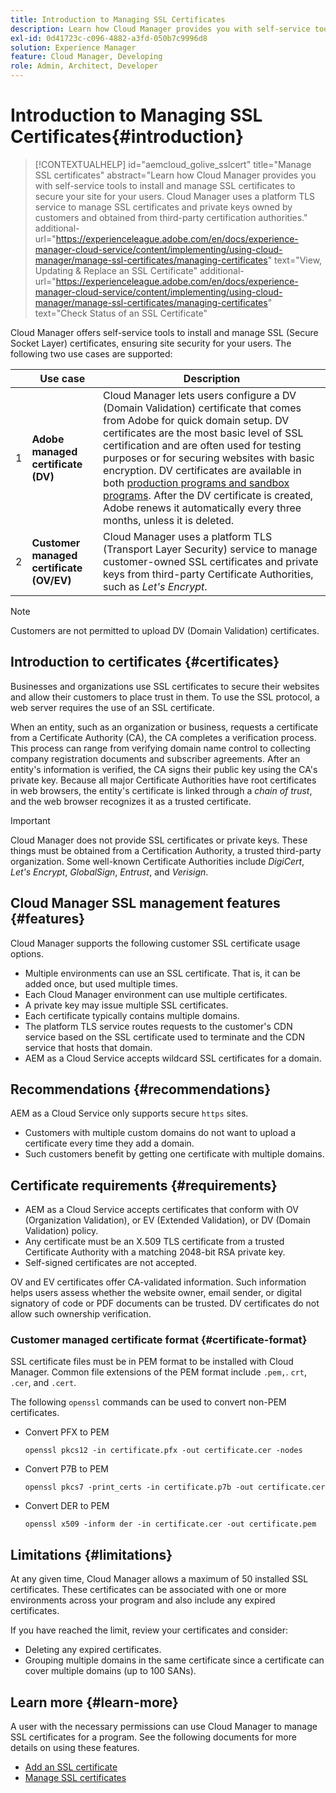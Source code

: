 ```yaml
---
title: Introduction to Managing SSL Certificates
description: Learn how Cloud Manager provides you with self-service tools to install SSL certificates.
exl-id: 0d41723c-c096-4882-a3fd-050b7c9996d8
solution: Experience Manager
feature: Cloud Manager, Developing
role: Admin, Architect, Developer
---
```


# Introduction to Managing SSL Certificates{#introduction}

>[!CONTEXTUALHELP]
>id="aemcloud_golive_sslcert"
>title="Manage SSL certificates"
>abstract="Learn how Cloud Manager provides you with self-service tools to install and manage SSL certificates to secure your site for your users. Cloud Manager uses a platform TLS service to manage SSL certificates and private keys owned by customers and obtained from third-party certification authorities."
>additional-url="https://experienceleague.adobe.com/en/docs/experience-manager-cloud-service/content/implementing/using-cloud-manager/manage-ssl-certificates/managing-certificates" text="View, Updating & Replace an SSL Certificate"
>additional-url="https://experienceleague.adobe.com/en/docs/experience-manager-cloud-service/content/implementing/using-cloud-manager/manage-ssl-certificates/managing-certificates" text="Check Status of an SSL Certificate"


Cloud Manager offers self-service tools to install and manage SSL (Secure Socket Layer) certificates, ensuring site security for your users. The following two use cases are supported:

<!-- CQDOC-21758, #1 -->

| | Use case | Description |
| --- | --- | --- |
| 1 | **Adobe managed certificate (DV)** | Cloud Manager lets users configure a DV (Domain Validation) certificate that comes from Adobe for quick domain setup. DV certificates are the most basic level of SSL certification and are often used for testing purposes or for securing websites with basic encryption. DV certificates are available in both [production programs and sandbox programs](/help/implementing/cloud-manager/getting-access-to-aem-in-cloud/program-types.md). After the DV certificate is created, Adobe renews it automatically every three months, unless it is deleted. |
| 2 | **Customer managed certificate (OV/EV)** | Cloud Manager uses a platform TLS (Transport Layer Security) service to manage customer-owned SSL certificates and private keys from third-party Certificate Authorities, such as *Let's Encrypt*. | 

  >[!NOTE]
  >
  >Customers are not permitted to upload DV (Domain Validation) certificates.


## Introduction to certificates {#certificates}

Businesses and organizations use SSL certificates to secure their websites and allow their customers to place trust in them. To use the SSL protocol, a web server requires the use of an SSL certificate. 

When an entity, such as an organization or business, requests a certificate from a Certificate Authority (CA), the CA completes a verification process. This process can range from verifying domain name control to collecting company registration documents and subscriber agreements. After an entity's information is verified, the CA signs their public key using the CA's private key. Because all major Certificate Authorities have root certificates in web browsers, the entity's certificate is linked through a *chain of trust*, and the web browser recognizes it as a trusted certificate.

>[!IMPORTANT]
>
>Cloud Manager does not provide SSL certificates or private keys. These things must be obtained from a Certification Authority, a trusted third-party organization. Some well-known Certificate Authorities include *DigiCert*, *Let's Encrypt*, *GlobalSign*, *Entrust*, and *Verisign*.

## Cloud Manager SSL management features {#features}

Cloud Manager supports the following customer SSL certificate usage options.

* Multiple environments can use an SSL certificate. That is, it can be added once, but used multiple times.
* Each Cloud Manager environment can use multiple certificates.
* A private key may issue multiple SSL certificates.
* Each certificate typically contains multiple domains.
* The platform TLS service routes requests to the customer's CDN service based on the SSL certificate used to terminate and the CDN service that hosts that domain.
* AEM as a Cloud Service accepts wildcard SSL certificates for a domain.

## Recommendations {#recommendations}

AEM as a Cloud Service only supports secure `https` sites.

* Customers with multiple custom domains do not want to upload a certificate every time they add a domain.
* Such customers benefit by getting one certificate with multiple domains.

## Certificate requirements {#requirements}

* AEM as a Cloud Service accepts certificates that conform with OV (Organization Validation), or EV (Extended Validation), or DV (Domain Validation) policy. <!-- CQDOC-21758, #2 -->
* Any certificate must be an X.509 TLS certificate from a trusted Certificate Authority with a matching 2048-bit RSA private key.
* Self-signed certificates are not accepted.

OV and EV certificates offer CA-validated information. Such information helps users assess whether the website owner, email sender, or digital signatory of code or PDF documents can be trusted. DV certificates do not allow such ownership verification.

### Customer managed certificate format {#certificate-format}

<!-- CQDOC-21758, #3 -->

SSL certificate files must be in PEM format to be installed with Cloud Manager. Common file extensions of the PEM format include `.pem,`. `crt`, `.cer`, and `.cert`. 

The following `openssl` commands can be used to convert non-PEM certificates.

* Convert PFX to PEM

  ```shell
  openssl pkcs12 -in certificate.pfx -out certificate.cer -nodes
  ```

* Convert P7B to PEM

  ```shell
  openssl pkcs7 -print_certs -in certificate.p7b -out certificate.cer
  ```

* Convert DER to PEM

  ```shell
  openssl x509 -inform der -in certificate.cer -out certificate.pem
  ```

## Limitations {#limitations}

At any given time, Cloud Manager allows a maximum of 50 installed SSL certificates. These certificates can be associated with one or more environments across your program and also include any expired certificates.

If you have reached the limit, review your certificates and consider:

* Deleting any expired certificates.
* Grouping multiple domains in the same certificate since a certificate can cover multiple domains (up to 100 SANs).

## Learn more {#learn-more}

A user with the necessary permissions can use Cloud Manager to manage SSL certificates for a program. See the following documents for more details on using these features.

* [Add an SSL certificate](/help/implementing/cloud-manager/managing-ssl-certifications/add-ssl-certificate.md) <!--CQDOC-21758, #4 -->
* [Manage SSL certificates](/help/implementing/cloud-manager/managing-ssl-certifications/managing-certificates.md) <!--CQDOC-21758, #4 -->

